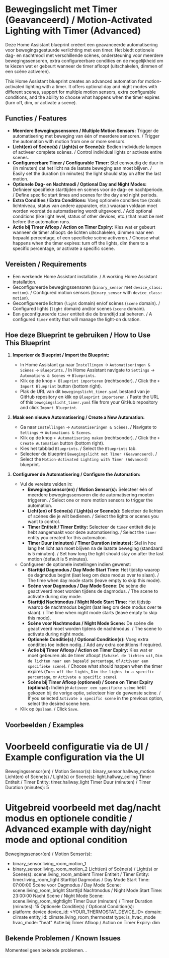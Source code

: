 # Bewegingslicht met Timer (Geavanceerd) / Motion-Activated Lighting with Timer (Advanced)

Deze Home Assistant blueprint creëert een geavanceerde automatisering voor bewegingsgestuurde verlichting met een timer. Het biedt optionele dag- en nachtmodi met verschillende scènes, ondersteuning voor meerdere bewegingssensoren, extra configureerbare condities en de mogelijkheid om te kiezen wat er gebeurt wanneer de timer afloopt (uitschakelen, dimmen of een scène activeren).

This Home Assistant blueprint creates an advanced automation for motion-activated lighting with a timer. It offers optional day and night modes with different scenes, support for multiple motion sensors, extra configurable conditions, and the ability to choose what happens when the timer expires (turn off, dim, or activate a scene).

## Functies / Features

* **Meerdere Bewegingssensoren / Multiple Motion Sensors:** Trigger de automatisering met beweging van één of meerdere sensoren. / Trigger the automation with motion from one or more sensors.
* **Licht(en) of Scène(s) / Light(s) or Scene(s):** Bedien individuele lampen of activeer complete scènes. / Control individual lights or activate entire scenes.
* **Configureerbare Timer / Configurable Timer:** Stel eenvoudig de duur in (in minuten) dat het licht na de laatste beweging aan moet blijven. / Easily set the duration (in minutes) the light should stay on after the last motion.
* **Optionele Dag- en Nachtmodi / Optional Day and Night Modes:** Definieer specifieke starttijden en scènes voor de dag- en nachtperiode. / Define specific start times and scenes for the day and night periods.
* **Extra Condities / Extra Conditions:** Voeg optionele condities toe (zoals lichtniveau, status van andere apparaten, etc.) waaraan voldaan moet worden voordat de automatisering wordt uitgevoerd. / Add optional conditions (like light level, status of other devices, etc.) that must be met before the automation runs.
* **Actie bij Timer Afloop / Action on Timer Expiry:** Kies wat er gebeurt wanneer de timer afloopt: de lichten uitschakelen, dimmen naar een bepaald percentage, of een specifieke scène activeren. / Choose what happens when the timer expires: turn off the lights, dim them to a specific percentage, or activate a specific scene.

## Vereisten / Requirements

* Een werkende Home Assistant installatie. / A working Home Assistant installation.
* Geconfigureerde bewegingssensoren (`binary_sensor` met `device_class: motion`). / Configured motion sensors (`binary_sensor` with `device_class: motion`).
* Geconfigureerde lichten (`light` domain) en/of scènes (`scene` domain). / Configured lights (`light` domain) and/or scenes (`scene` domain).
* Een geconfigureerde `timer` entiteit die de brandtijd zal beheren. / A configured `timer` entity that will manage the light-on duration.

## Hoe deze Blueprint te gebruiken / How to Use This Blueprint

1.  **Importeer de Blueprint / Import the Blueprint:**
    * In Home Assistant ga naar `Instellingen` -> `Automatiseringen & Scènes` -> `Blueprints`. / In Home Assistant navigate to `Settings` -> `Automations & Scenes` -> `Blueprints`.
    * Klik op de knop `+ Blueprint importeren` (rechtsonder). / Click the `+ Import Blueprint` button (bottom right).
    * Plak de URL van dit `bewegingslicht_timer.yaml` bestand van je GitHub repository en klik op `Blueprint importeren`. / Paste the URL of this `bewegingslicht_timer.yaml` file from your GitHub repository and click `Import Blueprint`.

2.  **Maak een nieuwe Automatisering / Create a New Automation:**
    * Ga naar `Instellingen` -> `Automatiseringen & Scènes`. / Navigate to `Settings` -> `Automations & Scenes`.
    * Klik op de knop `+ Automatisering maken` (rechtsonder). / Click the `+ Create Automation` button (bottom right).
    * Kies het tabblad `Blueprints`. / Select the `Blueprints` tab.
    * Selecteer de blueprint `Bewegingslicht met Timer (Geavanceerd)`. / Select the `Motion-Activated Lighting with Timer (Advanced)` blueprint.

3.  **Configureer de Automatisering / Configure the Automation:**
    * Vul de vereiste velden in:
        * **Bewegingssensor(en) / Motion Sensor(s):** Selecteer één of meerdere bewegingssensoren die de automatisering moeten triggeren. / Select one or more motion sensors to trigger the automation.
        * **Licht(en) of Scène(s) / Light(s) or Scene(s):** Selecteer de lichten of scènes die je wilt bedienen. / Select the lights or scenes you want to control.
        * **Timer Entiteit / Timer Entity:** Selecteer de `timer` entiteit die je hebt aangemaakt voor deze automatisering. / Select the `timer` entity you created for this automation.
        * **Timer Duur (minuten) / Timer Duration (minutes):** Stel in hoe lang het licht aan moet blijven na de laatste beweging (standaard is 5 minuten). / Set how long the light should stay on after the last motion (default is 5 minutes).
    * Configureer de optionele instellingen indien gewenst:
        * **Starttijd Dagmodus / Day Mode Start Time:** Het tijdstip waarop de dagmodus begint (laat leeg om deze modus over te slaan). / The time when day mode starts (leave empty to skip this mode).
        * **Scène voor Dagmodus / Day Mode Scene:** De scène die geactiveerd moet worden tijdens de dagmodus. / The scene to activate during day mode.
        * **Starttijd Nachtmodus / Night Mode Start Time:** Het tijdstip waarop de nachtmodus begint (laat leeg om deze modus over te slaan). / The time when night mode starts (leave empty to skip this mode).
        * **Scène voor Nachtmodus / Night Mode Scene:** De scène die geactiveerd moet worden tijdens de nachtmodus. / The scene to activate during night mode.
        * **Optionele Conditie(s) / Optional Condition(s):** Voeg extra condities toe indien nodig. / Add any extra conditions if required.
        * **Actie bij Timer Afloop / Action on Timer Expiry:** Kies wat er moet gebeuren als de timer afloopt (`Schakel de lichten uit`, `Dim de lichten naar een bepaald percentage`, of `Activeer een specifieke scène`). / Choose what should happen when the timer expires (`Turn off the lights`, `Dim the lights to a specific percentage`, or `Activate a specific scene`).
        * **Scène bij Timer Afloop (optioneel) / Scene on Timer Expiry (optional):** Indien je `Activeer een specifieke scène` hebt gekozen bij de vorige optie, selecteer hier de gewenste scène. / If you selected `Activate a specific scene` in the previous option, select the desired scene here.
    * Klik op `Opslaan`. / Click `Save`.

## Voorbeelden / Examples

# Voorbeeld configuratie via de UI / Example configuration via the UI
Bewegingssensor(en) / Motion Sensor(s): binary_sensor.hallway_motion
Licht(en) of Scène(s) / Light(s) or Scene(s): light.hallway_ceiling
Timer Entiteit / Timer Entity: timer.hallway_light
Timer Duur (minuten) / Timer Duration (minutes): 5
# Uitgebreid voorbeeld met dag/nacht modus en optionele conditie / Advanced example with day/night mode and optional condition
Bewegingssensor(en) / Motion Sensor(s):
  - binary_sensor.living_room_motion_1
  - binary_sensor.living_room_motion_2
Licht(en) of Scène(s) / Light(s) or Scene(s): scene.living_room_ambient
Timer Entiteit / Timer Entity: timer.living_room_light
Starttijd Dagmodus / Day Mode Start Time: 07:00:00
Scène voor Dagmodus / Day Mode Scene: scene.living_room_bright
Starttijd Nachtmodus / Night Mode Start Time: 23:00:00
Nacht Scène / Night Mode Scene: scene.living_room_nightlight
Timer Duur (minuten) / Timer Duration (minutes): 15
Optionele Conditie(s) / Optional Condition(s):
  - platform: device
    device_id: <YOUR_THERMOSTAT_DEVICE_ID>
    domain: climate
    entity_id: climate.living_room_thermostat
    type: is_hvac_mode
    hvac_mode: "heat"
Actie bij Timer Afloop / Action on Timer Expiry: dim

## Bekende Problemen / Known Issues
Momenteel geen bekende problemen. .

